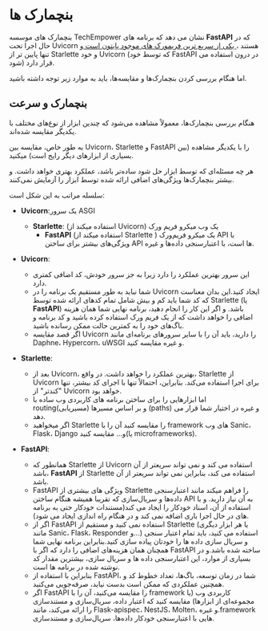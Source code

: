 # بنچمارک ها 

بنچمارک های موسسه TechEmpower نشان می دهد که برنامه های **FastAPI**  که در حال اجرا تحت Uvicorn هستند ،<a href="https://www.techempower.com/benchmarks/#section=test&runid=7464e520-0dc2-473d-bd34-dbdfd7e85911&hw=ph&test=query&l=zijzen-7" class="external-link" target="_blank"> یکی از سریع ترین فریمورک های موجود پایتون است </a> و تنها پایین تر از  Starlette و خود Uvicorn (که توسط خود FastAPI در درون استفاده می شود) قرار دارد.

اما هنگام بررسی‌ کردن بنچمارک‌ها و مقایسه‌ها، باید به موارد زیر توجه داشته باشید.

## بنچمارک و سرعت 

هنگام بررسی بنچمارک‌ها، معمولاً مشاهده می‌شود که چندین ابزار از نوع‌های مختلف با یکدیگر مقایسه شده‌اند.

به طور خاص، مقایسه بین Uvicorn، Starlette و FastAPI را با یکدیگر مشاهده (بین بسیاری از ابزارهای دیگر رایج است) میکنید.

هر چه مسئله‌ای که توسط ابزار حل شود ساده‌تر باشد، عملکرد بهتری خواهد داشت. و بیشتر بنچمارک‌ها ویژگی‌های اضافی ارائه شده توسط ابزار را آزمایش نمی‌کنند.

سلسله مراتب به این شکل است:

* **Uvicorn**:یک سرور ASGI
  * **Starlette**: (استفاده میکند از Uvicorn) یک وب میکرو فریم ورک
    * **FastAPI** (استفاده میکند از Starlette )  یک میکرو فریم‌ورک API با ویژگی‌های بیشتر برای ساختن API ها است، با اعتبارسنجی داده‌ها و غیره.
  
* **Uvicorn**:
  * این سرور بهترین عملکرد را دارد زیرا به جز سرور خودش، کد اضافی کمتری دارد.
  * شما نباید به طور مستقیم یک برنامه را در Uvicorn ایجاد کنید.این بدان معناست که کد شما باید کم و بیش شامل تمام کدهای ارائه شده توسط Starlette (یا **FastAPI**) باشد. و اگر این کار را انجام دهید، برنامه نهایی شما همان هزینه اضافی را خواهد داشت که از یک فریم ورک استفاده کرده باشید و کد برنامه و باگ‌های خود را به کمترین حالت ممکن رسانده باشید.
  * اگر قصد مقایسه Uvicorn را دارید، باید آن را با سایر سرورهای برنامه‌ای مانند Daphne، Hypercorn، uWSGI و غیره مقایسه کنید.

* **Starlette**:
  *  بعد از Uvicorn، بهترین عملکرد را خواهد داشت. در واقع، Starlette از Uvicorn برای اجرا استفاده می‌کند. بنابراین، احتمالاً تنها با اجرای کد بیشتر، تنها "کندتر" از Uvicorn خواهد بود.
  * اما ابزارهایی را برای ساختن برنامه های کاربردی وب ساده با routing(مسیریابی) و بر اساس مسیرها (paths) و غیره در اختیار شما قرار می دهد.
  * اگر میخواهید Starlette را مقایسه کنید آن را با framework های وب Sanic، Flask، Django و... مقایسه کنید(یا microframeworks).
* **FastAPI**:
  * همانطور که Starlette از Uvicorn استفاده می کند و نمی تواند سریعتر از آن باشد، **FastAPI** از Starlette استفاده می کند، بنابراین نمی تواند سریعتر از آن باشد.
  * FastAPI ویژگی های بیشتری از Starlette را فراهم میکند مانند اعتبارسنجی داده‌ها و سریال‌سازی که تقریبا همیشه هنگام ساختن API به آن نیاز دارید. و با استفاده از آن، اسناد خودکار را ایجاد می کند(مستندات خودکار حتی به برنامه های در حال اجرا باری اضافه نمی کند و در هنگام راه اندازی ایجاد می شود).
  * اگر از FastAPI استفاده نمی کنید و مستقیم از Starlette (یا هر ابزار دیگری مانند Sanic، Flask، Responder و...) استفاده می کنید، باید تمام اعتبار سنجی و سریال سازی داده ها را خودتان پیاده سازی کنید.بنابراین برنامه نهایی شما همچنان همان  هزینه‌های اضافی را دارد که اگر با FastAPI ساخته شده باشد.و در بسیاری از موارد، این اعتبارسنجی داده ها و سریال سازی، بیشترین مقدار کد نوشته شده در برنامه ها است.
  * بنابراین با استفاده از FastAPI، شما در زمان توسعه، باگ‌ها، تعداد خطوط کد و همچنین عملکردی که ممکن است بدست نیاید، صرفه‌جویی می‌کنید.
  * اگر FastAPI را مقایسه می‌کنید، آن را با framework کاربردی وب (یا مجموعه‌ای از ابزارها) مقایسه کنید که اعتبار داده، سریال‌سازی و مستندسازی را ارائه می‌کند، مانند Flask-apispec، NestJS، Molten، و غیره.framework هایی با اعتبارسنجی خودکار داده‌ها، سریال‌سازی و مستندسازی.